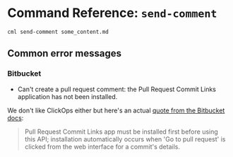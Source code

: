 # Command Reference: `send-comment`

```dvc
cml send-comment some_content.md
```

## Common error messages

### Bitbucket

- Can't create a pull request comment: the Pull Request Commit Links application
  has not been installed.

We don't like ClickOps either but here's an actual
[quote from the Bitbucket docs](https://developer.atlassian.com/bitbucket/api/2/reference/resource/repositories/%7Bworkspace%7D/%7Brepo_slug%7D/commit/%7Bcommit%7D/pullrequests):

> Pull Request Commit Links app must be installed first before using this API;
> installation automatically occurs when 'Go to pull request' is clicked from
> the web interface for a commit's details.
